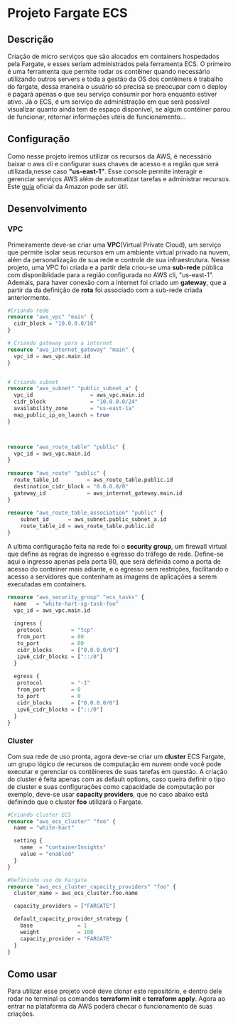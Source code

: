 # Projeto Fargate ECS
## Descrição

Criação de micro serviços que são alocados em containers hospedados pela Fargate, e esses seriam administrados pela ferramenta ECS. O primeiro é uma ferramenta que permite rodar os contêiner quando necessário utilizando outros servers e toda a gestão da OS dos contêiners é trabalho do fargate, dessa maneira o usuário só precisa se preocupar com o deploy e pagará apenas o que seu serviço consumir por hora enquanto estiver ativo. Já o ECS, é um serviço de administração em que será possível visualizar quanto ainda tem de espaço disponível, se algum contêiner parou de funcionar, retornar informações uteis de funcionamento...

## Configuração

Como nesse projeto iremos utilizar os recursos da AWS, é necessário baixar o aws cli e configurar suas chaves de acesso e a região que será utilizada,nesse caso **"us-east-1"**.  Esse console permite interagir e gerenciar serviços AWS além de automatizar tarefas e administrar recursos. Este [guia](https://docs.aws.amazon.com/cli/latest/userguide/welcome-examples.html) oficial da Amazon pode ser útil. 

## Desenvolvimento

### VPC

Primeiramente deve-se criar uma **VPC**(Virtual Private Cloud), um serviço que permite isolar seus recursos em um ambiente virtual privado na nuvem, além da personalização de sua rede e controle de sua infraestrutura. Nesse projeto, uma VPC foi criada e a partir dela criou-se uma **sub-rede** pública com disponiblidade para a região configurada no AWS cli, "us-east-1". Ademais, para haver conexão com a internet foi criado um **gateway**, que a partir da da definição de **rota** foi associado com a sub-rede criada anteriormente. 

```tf
#Criando rede
resource "aws_vpc" "main" {
  cidr_block = "10.0.0.0/16"
}

# Criando gateway para a internet
resource "aws_internet_gateway" "main" {
  vpc_id = aws_vpc.main.id
}


# Criando subnet
resource "aws_subnet" "public_subnet_a" {
  vpc_id                  = aws_vpc.main.id
  cidr_block              = "10.0.0.0/24"
  availability_zone       = "us-east-1a"
  map_public_ip_on_launch = true
}



resource "aws_route_table" "public" {
  vpc_id = aws_vpc.main.id
}
 
resource "aws_route" "public" {
  route_table_id         = aws_route_table.public.id
  destination_cidr_block = "0.0.0.0/0"
  gateway_id             = aws_internet_gateway.main.id
}
 
resource "aws_route_table_association" "public" {
    subnet_id      = aws_subnet.public_subnet_a.id
    route_table_id = aws_route_table.public.id
}

```
A ultima configuração feita na rede foi o **security group**, um firewall virtual que define as regras de ingresso e egresso do tráfego de rede. Define-se aqui o ingresso apenas pela porta 80, que será definida como a porta de acesso do conteiner mais adiante, e o egresso sem restrições, facilitando o acesso a servidores que contenham as imagens de aplicações a serem executadas em containers. 

```tf
resource "aws_security_group" "ecs_tasks" {
  name   = "white-hart-sg-task-foo"
  vpc_id = aws_vpc.main.id
 
  ingress {
   protocol         = "tcp"
   from_port        = 80
   to_port          = 80
   cidr_blocks      = ["0.0.0.0/0"]
   ipv6_cidr_blocks = ["::/0"]
  }
 
  egress {
   protocol         = "-1"
   from_port        = 0
   to_port          = 0
   cidr_blocks      = ["0.0.0.0/0"]
   ipv6_cidr_blocks = ["::/0"]
  }
}

```



### Cluster

Com sua rede de uso pronta, agora deve-se criar um **cluster** ECS Fargate, um grupo lógico de recursos de computação em nuvem onde você pode executar e gerenciar os contêineres de suas tarefas em questão. A criação do cluster é feita apenas com as default options, caso queira definir o tipo de cluster e suas configurações como capacidade de computação por exemplo, deve-se usar **capacity providers**, que no caso abaixo está definindo que o cluster **foo** utilizará o Fargate. 

```tf
#Criando cluster ECS
resource "aws_ecs_cluster" "foo" {
  name = "white-hart"

  setting {
    name  = "containerInsights"
    value = "enabled"
  }
}

#Definindo uso do Fargate
resource "aws_ecs_cluster_capacity_providers" "foo" {
  cluster_name = aws_ecs_cluster.foo.name

  capacity_providers = ["FARGATE"]

  default_capacity_provider_strategy {
    base              = 1
    weight            = 100
    capacity_provider = "FARGATE"
  }
}

```

## Como usar

Para utilizar esse projeto você deve clonar este repositório, e dentro dele rodar no terminal os comandos **terraform init** e **terraform apply**. Agora ao entrar na plataforma da AWS poderá checar o funcionamento de suas criações.
